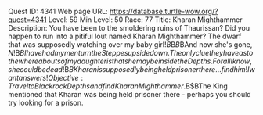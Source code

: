 Quest ID: 4341
Web page URL: https://database.turtle-wow.org/?quest=4341
Level: 59
Min Level: 50
Race: 77
Title: Kharan Mighthammer
Description: You have been to the smoldering ruins of Thaurissan? Did you happen to run into a pitiful lout named Kharan Mighthammer? The dwarf that was supposedly watching over my baby girl!$B$B<The King sobs.>$B$BAnd now she's gone, $N!$B$BI have had my men turn the Steppes upside down. The only clue they have as to the whereabouts of my daughter is that she may be inside the Depths. For all I know, she could be dead!$B$BKharan is supposedly being held prisoner there... find him! I want answers!
Objective: Travel to Blackrock Depths and find Kharan Mighthammer.$B$BThe King mentioned that Kharan was being held prisoner there - perhaps you should try looking for a prison.
